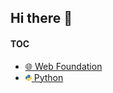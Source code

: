 ## Hi there 👋



#### TOC
- [🌐 Web Foundation](https://github.com/shanreed25/Web-Foundation)
- [<img src="https://github.com/shanreed25/Python/blob/main/Basics/assets/python.png" alt="python symbol" style="width:10px; height:10px;"/> Python](https://github.com/shanreed25/Python)
<!--
**shanreed25/shanreed25** is a ✨ _special_ ✨ repository because its `README.md` (this file) appears on your GitHub profile.

Here are some ideas to get you started:

- 🔭 I’m currently working on ...
- 🌱 I’m currently learning ...
- 👯 I’m looking to collaborate on ...
- 🤔 I’m looking for help with ...
- 💬 Ask me about ...
- 📫 How to reach me: ...
- 😄 Pronouns: ...
- ⚡ Fun fact: ...
-->
